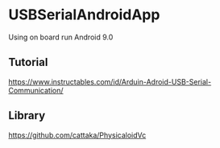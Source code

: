 # USBSerialAndroidApp
Using on board run Android 9.0
## Tutorial
https://www.instructables.com/id/Arduin-Adroid-USB-Serial-Communication/
## Library
https://github.com/cattaka/PhysicaloidVc

